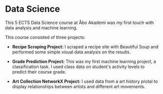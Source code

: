 # Data Science

<p>This 5 ECTS Data Science course at Åbo Akademi was my first touch with data analysis and machine learning.</p>

<p>This course consisted of three projects:</p>

<ul>
  <li><p><b>Recipe Scraping Project:</b> I scraped a recipe site with Beautiful Soup and performed some simple visual data analysis on the results.</p></li>
  <li><p><b>Grade Prediction Project:</b> This was my first machine learning project, a classification task. I used class data on student's activity levels to predict their course grade.</p></li>
  <li><p><b>Art Collection NetworkX Project:</b> I used data from a art history protal to display relationships between artists and different art movements.</p></li>
</ul>
